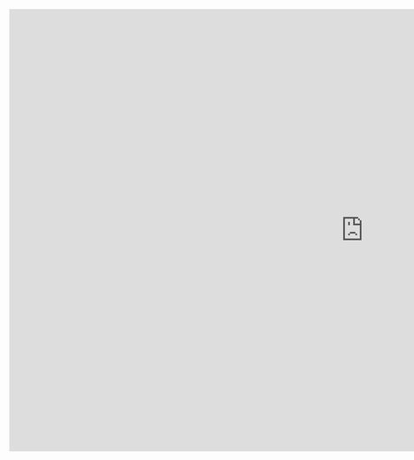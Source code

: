 <iframe src="http://docs.google.com/viewer?url=https://www2.cisl.ucar.edu/sites/default/files/2022-11/11.22%20Globus%20Training%20Slides.pdf&embedded=true#view=FitV#zoom=FitH" width="1280px" height="800px" frameborder="0" loading="lazy"></iframe>

<!-- <embed src="https://www2.cisl.ucar.edu/sites/default/files/2022-11/11.22%20Globus%20Training%20Slides.pdf#view=FitH" type="application/pdf" width="100%" height="800px"/> -->

<!-- <object data="https://www2.cisl.ucar.edu/sites/default/files/2022-11/11.22%20Globus%20Training%20Slides.pdf#view=FitH" type="application/pdf" width="100%" height="800px"> -->
<!-- <p>Here's a link to <a href="https://www2.cisl.ucar.edu/sites/default/files/2022-11/11.22%20Globus%20Training%20Slides.pdf">the PDF</a>instead.</p> -->
<!-- </object> -->
